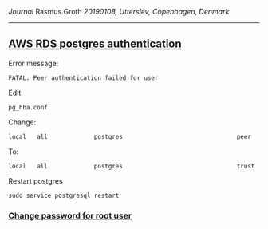 *Journal*
Rasmus Groth
*20190108, Utterslev, Copenhagen, Denmark*

---

## [AWS RDS postgres authentication](https://stackoverflow.com/a/26735105/9536012)

Error message:
```
FATAL: Peer authentication failed for user
```

Edit
```
pg_hba.conf
```

Change:
```
local   all             postgres                                peer
```
To:
```
local   all             postgres                                trust
```
Restart postgres
```
sudo service postgresql restart
```

### [Change password for root user](https://aws.amazon.com/premiumsupport/knowledge-center/set-change-root-linux/)
